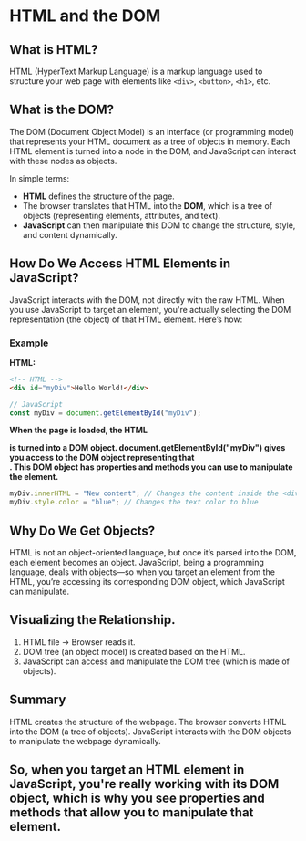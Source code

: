 # HTML and the DOM

## What is HTML?

HTML (HyperText Markup Language) is a markup language used to structure your web page with elements like `<div>`, `<button>`, `<h1>`, etc.

## What is the DOM?

The DOM (Document Object Model) is an interface (or programming model) that represents your HTML document as a tree of objects in memory. Each HTML element is turned into a node in the DOM, and JavaScript can interact with these nodes as objects.

In simple terms:

- **HTML** defines the structure of the page.
- The browser translates that HTML into the **DOM**, which is a tree of objects (representing elements, attributes, and text).
- **JavaScript** can then manipulate this DOM to change the structure, style, and content dynamically.

## How Do We Access HTML Elements in JavaScript?

JavaScript interacts with the DOM, not directly with the raw HTML. When you use JavaScript to target an element, you're actually selecting the DOM representation (the object) of that HTML element. Here’s how:

### Example

**HTML:**

```html
<!-- HTML -->
<div id="myDiv">Hello World!</div>
```

```javascript
// JavaScript
const myDiv = document.getElementById("myDiv");
```

**When the page is loaded, the HTML <div> is turned into a DOM object. document.getElementById("myDiv") gives you access to the DOM object representing that <div>. This DOM object has properties and methods you can use to manipulate the element.**

```javascript
myDiv.innerHTML = "New content"; // Changes the content inside the <div>
myDiv.style.color = "blue"; // Changes the text color to blue
```

## Why Do We Get Objects?

HTML is not an object-oriented language, but once it’s parsed into the DOM, each element becomes an object. JavaScript, being a programming language, deals with objects—so when you target an element from the HTML, you’re accessing its corresponding DOM object, which JavaScript can manipulate.

## Visualizing the Relationship.

1. HTML file → Browser reads it.
2. DOM tree (an object model) is created based on the HTML.
3. JavaScript can access and manipulate the DOM tree (which is made of objects).

## Summary

HTML creates the structure of the webpage.
The browser converts HTML into the DOM (a tree of objects).
JavaScript interacts with the DOM objects to manipulate the webpage dynamically.

## So, when you target an HTML element in JavaScript, you're really working with its DOM object, which is why you see properties and methods that allow you to manipulate that element.
